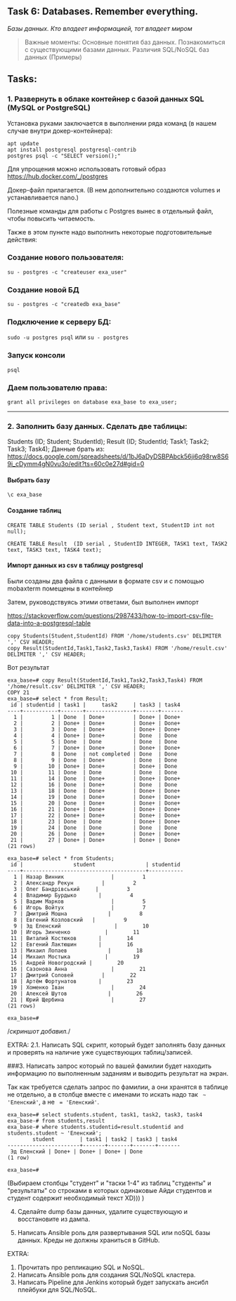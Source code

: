 ## Task 6: Databases. Remember everything.
*Базы данных. Кто владеет информацией, тот владеет миром*
 
>Важные моменты:
Основные понятия баз данных. Познакомиться с существующими базами данных. Различия SQL/NoSQL баз данных (Примеры)
 
## Tasks:

### 1. Развернуть в облаке контейнер с базой данных SQL (MySQL or PostgreSQL)

Установка руками заключается в выполнении ряда команд (в нашем случае внутри докер-контейнера):
```
apt update
apt install postgresql postgresql-contrib
postgres psql -c "SELECT version();"
```

Для упрощения можно использовать готовый образ https://hub.docker.com/_/postgres

Докер-файл прилагается. (В нем дополнительно создаются volumes и устанавливается nano.)

Полезные команды для работы с Postgres вынес в отдельный файл, чтобы повысить читаемость.

Также в этом пункте надо выполнить некоторые подготовительные действия:

### Создание нового пользователя:
```
su - postgres -c "createuser exa_user"
```
### Создание новой БД
```su - postgres -c "createdb exa_base"```
### Подключение к серверу БД:

```sudo -u postgres psql```
или
```su - postgres```

### Запуск консоли
```psql```

### Даем пользователю права:

```grant all privileges on database exa_base to exa_user;```

--------   

### 2. Заполнить базу данных. Сделать две таблицы:
Students (ID; Student; StudentId);
Result (ID; StudentId; Task1; Task2; Task3; Task4);
Данные брать из:
https://docs.google.com/spreadsheets/d/1bJ6aDyDSBPAbck56ji6q98rw8S69i_cDymm4gN0vu3o/edit?ts=60c0e27d#gid=0

#### Выбрать базу
```\c exa_base```

#### Создание таблиц 
```CREATE TABLE Students (ID serial , Student text, StudentID int not null);```

```CREATE TABLE Result  (ID serial , StudentID INTEGER, TASK1 text, TASK2 text, TASK3 text, TASK4 text);```

#### Импорт данных из csv в таблицу postgresql

Были созданы два файла с данными в формате csv и с помощью mobaxterm помещены в контейнер

Затем, руководствуясь этими ответами, был выполнен импорт

https://stackoverflow.com/questions/2987433/how-to-import-csv-file-data-into-a-postgresql-table

```
copy Students(Student,StudentId) FROM '/home/students.csv' DELIMITER ',' CSV HEADER;
copy Result(StudentId,Task1,Task2,Task3,Task4) FROM '/home/result.csv' DELIMITER ',' CSV HEADER;
```
Вот результат
```
exa_base=# copy Result(StudentId,Task1,Task2,Task3,Task4) FROM '/home/result.csv' DELIMITER ',' CSV HEADER;
COPY 21
exa_base=# select * from Result;
 id | studentid | task1 |     task2     | task3 | task4
----+-----------+-------+---------------+-------+-------
  1 |         1 | Done  | Done+         | Done+ | Done+
  2 |         2 | Done+ | Done+         | Done+ | Done+
  3 |         3 | Done  | Done+         | Done+ | Done+
  4 |         4 | Done+ | Done+         | Done  | Done
  5 |         5 | Done  | Done          | Done  | Done
  6 |         7 | Done+ | Done+         | Done+ | Done+
  7 |         8 | Done  | not completed | Done  | Done
  8 |         9 | Done  | Done+         | Done  | Done
  9 |        10 | Done+ | Done+         | Done+ | Done
 10 |        11 | Done  | Done          | Done  | Done
 11 |        14 | Done  | Done+         | Done+ | Done+
 12 |        16 | Done  | Done+         | Done  | Done
 13 |        18 | Done  | Done+         | Done+ | Done+
 14 |        19 | Done  | Done+         | Done+ | Done+
 15 |        20 | Done  | Done+         | Done+ | Done+
 16 |        21 | Done+ | Done+         | Done+ | Done+
 17 |        22 | Done+ | Done+         | Done+ | Done+
 18 |        23 | Done  | Done          | Done+ | Done+
 19 |        24 | Done  | Done          | Done  | Done
 20 |        26 | Done  | Done+         | Done+ | Done+
 21 |        27 | Done+ | Done+         | Done+ | Done+
(21 rows)

exa_base=# select * from Students;
 id |                student                | studentid
----+---------------------------------------+-----------
  1 | Назар Винник               |         1
  2 | Александр Рекун         |         2
  3 | Олег Бандрівський     |         3
  4 | Владимир Бурдыко       |         4
  5 | Вадим Марков               |         5
  6 | Игорь Войтух               |         7
  7 | Дмитрий Мошна             |         8
  8 | Евгений Козловский   |         9
  9 | Эд Еленский                 |        10
 10 | Игорь Зинченко           |        11
 11 | Виталий Костюков       |        14
 12 | Евгений Лактюшин       |        16
 13 | Михаил Лопаев             |        18
 14 | Михаил Мостыка           |        19
 15 | Андрей Новогродский |        20
 16 | Cазонова Анна              |        21
 17 | Дмитрий Соловей         |        22
 18 | Артём Фортунатов       |        23
 19 | Хоменко Іван               |        24
 20 | Алексей Шутов             |        26
 21 | Юрий Щербина               |        27
(21 rows)

exa_base=# 
```
/*скриншот добавил.*/



EXTRA: 2.1. Написать SQL скрипт, который будет заполнять базу данных и проверять на наличие уже существующих таблиц/записей.



###3. Написать запрос который по вашей фамилии будет находить информацию по выполненным заданиям и выводить результат на экран.

Так как требуется сделать запрос по фамилии, а они хранятся в таблице не отдельно, 
а в столбце вместе с именами то искать надо так ``` ~ 'Еленский'```, а не ``` = 'Еленский'```.
```
exa_base=# select students.student, task1, task2, task3, task4
exa_base-# from students,result
exa_base-# where students.studentid=result.studentid and students.student ~ 'Еленский';
        student        | task1 | task2 | task3 | task4
-----------------------+-------+-------+-------+-------
 Эд Еленский | Done+ | Done+ | Done+ | Done
(1 row)

exa_base=#
```
(Выбираем столбцы "студент" и "таски 1-4" из таблиц "студенты" и "результаты" 
со строками в которых одинаковые Айди студентов и студент содержит необходимый текст  ХD))) )

4. Сделайте dump базы данных, удалите существующую и восстановите из дампа.



5. Написать Ansible роль для развертывания SQL или noSQL базы данных. Креды не должны храниться в GitHub.



EXTRA: 
1. Прочитать про репликацию SQL и NoSQL.
2. Написать Ansible роль для создания SQL/NoSQL кластера.
3. Написать Pipeline для Jenkins который будет запускать ансибл плейбуки для SQL/NoSQL.
